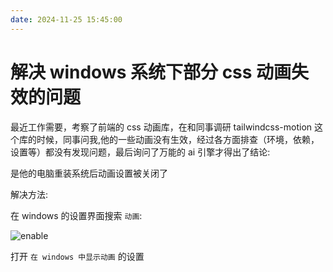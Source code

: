 ```yaml
---
date: 2024-11-25 15:45:00
---
```


# 解决 windows 系统下部分 css 动画失效的问题

最近工作需要，考察了前端的 css 动画库，在和同事调研 tailwindcss-motion 这个库的时候，同事问我,他的一些动画没有生效，经过各方面排查（环境，依赖，设置等）都没有发现问题，最后询问了万能的 ai 引擎才得出了结论:

是他的电脑重装系统后动画设置被关闭了

解决方法:

在 windows 的设置界面搜索 `动画`:

![enable](/images/windows-motion-disable.png)

打开 `在 windows 中显示动画` 的设置